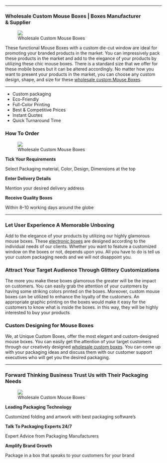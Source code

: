 <section class="section section--body" name="a2fe">
    <section class="section section--body" name="1778">
        <div class="section-divider">
            <hr class="section-divider">
        </div>
        <div class="section-content">
            <div class="section-inner sectionLayout--insetColumn">
                <h3 class="graf graf--h3" name="6561">Wholesale Custom Mouse Boxes | Boxes Manufacturer &amp;&nbsp;Supplier</h3>
                <figure class="graf graf--figure" name="a760"><img class="graf-image" data-image-id="1*oeUlNtiHplOuGt0XuCVVLg.jpeg" data-width="1250" data-height="1250" data-is-featured="true" src="https://cdn-images-1.medium.com/max/800/1*oeUlNtiHplOuGt0XuCVVLg.jpeg">
                    <figcaption class="imageCaption">Wholesale Custom Mouse&nbsp;Boxes</figcaption>
                </figure>
                <p class="graf graf--p" name="70e8">These functional Mouse Boxes with a custom die-cut window are ideal for promoting your branded products in the market. You can impressively pack these products in the market and add to the elegance of your products by utilizing these chic mouse boxes. There is a standard size that we offer for these mobile boxes but it can be altered accordingly. No matter how you want to present your products in the market, you can choose any custom design, shape, and size for these <a class="markup--anchor markup--p-anchor" data-href="https://www.uniquecustomboxes.com/markets/electronics-boxes/mouse-boxes" href="https://www.uniquecustomboxes.com/markets/electronics-boxes/mouse-boxes" rel="noopener" target="_blank">wholesale custom Mouse Boxes</a>.</p>
            </div>
        </div>
    </section>
    <section class="section section--body" name="b391">
        <div class="section-divider">
            <hr class="section-divider">
        </div>
        <div class="section-content">
            <div class="section-inner sectionLayout--insetColumn">
                <ul class="postList">
                    <li class="graf graf--li" name="d337">Custom packaging</li>
                    <li class="graf graf--li" name="ffeb">Eco-Friendly</li>
                    <li class="graf graf--li" name="928c">Full-Color Printing</li>
                    <li class="graf graf--li" name="73e7">Best &amp; Competitive Prices</li>
                    <li class="graf graf--li" name="fc75">Instant Quotes</li>
                    <li class="graf graf--li" name="9e61">Quick Turnaround Time</li>
                </ul>
                <h3 class="graf graf--h3" name="c56b">How To&nbsp;Order</h3>
                <figure class="graf graf--figure" name="ae82"><img class="graf-image" data-image-id="1*-LsW5s6rNJaJbN5H_lWR_w.jpeg" data-width="1250" data-height="1250" src="https://cdn-images-1.medium.com/max/800/1*-LsW5s6rNJaJbN5H_lWR_w.jpeg">
                    <figcaption class="imageCaption">Wholesale Custom Mouse&nbsp;Boxes</figcaption>
                </figure>
                <p class="graf graf--p" name="5469"><strong class="markup--strong markup--p-strong">Tick Your Requirements</strong></p>
                <p class="graf graf--p" name="29f4">Select Packaging material, Color, Design, Dimensions at the top</p>
                <p class="graf graf--p" name="45dd"><strong class="markup--strong markup--p-strong">Enter Delivery Details</strong></p>
                <p class="graf graf--p" name="726b">Mention your desired delivery address</p>
                <p class="graf graf--p" name="4432"><strong class="markup--strong markup--p-strong">Receive Quality Boxes</strong></p>
                <p class="graf graf--p" name="8703">Within 8&ndash;10 working days around the globe</p>
            </div>
        </div>
    </section>
    <section class="section section--body" name="54ec">
        <div class="section-divider">
            <hr class="section-divider">
        </div>
        <div class="section-content">
            <div class="section-inner sectionLayout--insetColumn">
                <h3 class="graf graf--h3" name="de9b">Let User Experience A Memorable Unboxing</h3>
                <p class="graf graf--p" name="7abc">Add to the elegance of your products by utilizing our highly glamorous mouse boxes. These <a class="markup--anchor markup--p-anchor" data-href="https://www.uniquecustomboxes.com/markets/electronics-boxes" href="https://www.uniquecustomboxes.com/markets/electronics-boxes" rel="noopener" target="_blank">electronic boxes</a> are designed according to the individual needs of our clients. Whether you want to feature a customized window on the boxes or not, depends upon you. All you have to do is tell us your custom packaging needs and we will not disappoint you.</p>
                <h3 class="graf graf--h3" name="fd5f">Attract Your Target Audience Through Glittery Customizations</h3>
                <p class="graf graf--p" name="63e3">The more you make these boxes glamorous the greater will be the impact on customers. You can easily grab the attention of your customers by having some striking colors printed on the boxes. Moreover, custom mouse boxes can be utilized to enhance the loyalty of the customers. An appropriate graphic printing on the boxes would make it easy for the customers to know what is inside the boxes. in this way, they will be highly interested to buy your products</p>
                <h3 class="graf graf--h3" name="924a">Custom Designing for Mouse&nbsp;Boxes</h3>
                <p class="graf graf--p" name="3e10">We, at Unique Custom Boxes, offer the most elegant and custom-designed mouse boxes. You can easily get the attention of your target customers through our creatively designed <a class="markup--anchor markup--p-anchor" data-href="https://www.uniquecustomboxes.com" href="https://www.uniquecustomboxes.com" rel="noopener" target="_blank">wholesale custom boxes</a>. You can come up with your packaging ideas and discuss them with our customer support executives who will get you the desired packaging.</p>
            </div>
        </div>
    </section>
    <section class="section section--body" name="8eba">
        <div class="section-divider">
            <hr class="section-divider">
        </div>
        <div class="section-content">
            <div class="section-inner sectionLayout--insetColumn">
                <h3 class="graf graf--h3" name="c8bb">Forward Thinking Business Trust Us with Their Packaging Needs</h3>
                <figure class="graf graf--figure" name="0545"><img class="graf-image" data-image-id="1*Dqhn9_llyn5xZ2SKtrR8lg.jpeg" data-width="1250" data-height="1250" src="https://cdn-images-1.medium.com/max/800/1*Dqhn9_llyn5xZ2SKtrR8lg.jpeg">
                    <figcaption class="imageCaption">Wholesale Custom Mouse&nbsp;Boxes</figcaption>
                </figure>
                <p class="graf graf--p" name="d169"><strong class="markup--strong markup--p-strong">Leading Packaging Technology</strong></p>
                <p class="graf graf--p" name="409f">Customized folding and artwork with best packaging software&rsquo;s</p>
                <p class="graf graf--p" name="7878"><strong class="markup--strong markup--p-strong">Talk To Packaging Experts 24/7</strong></p>
                <p class="graf graf--p" name="91ac">Expert Advice from Packaging Manufacturers</p>
                <p class="graf graf--p" name="c1f4"><strong class="markup--strong markup--p-strong">Amplify Brand Growth</strong></p>
                <p class="graf graf--p" name="4d11">Package in a box that speaks to your customers for your brand</p>
            </div>
        </div>
    </section>
</section>
<section class="section section--body" name="a96a">
    <div class="section-content">
        <div class="section-inner sectionLayout--insetColumn"><br></div>
    </div>
</section>
